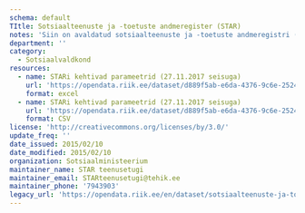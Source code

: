 ```yaml
---
schema: default
TItle: Sotsiaalteenuste ja -toetuste andmeregister (STAR)
notes: 'Siin on avaldatud sotsiaalteenuste ja -toetuste andmeregistri (STAR) järgmised andmed: maakond, haldusasutus, riiklikult kehtestatud toimetulekutoetuse parameetrid, toimetulekutoetuse maksmiseks kehtestatud eluasemekulude piirmäärad omavalitsustes, riiklikult kehtestatud vajaduspõhise peretoetuse parameetrid, parameetri kehtivuse algus, parameetri kehtivuse lõpp, parameetri väärtus, parameetri mõõtühik.'
department: ''
category:
  - Sotsiaalvaldkond
resources:
  - name: STARi kehtivad parameetrid (27.11.2017 seisuga)
    url: 'https://opendata.riik.ee/dataset/d889f5ab-e6da-4376-9c6e-25249baf2a4c/resource/15be7427-32c4-4f90-adff-b9832d1901e2/download/parameeterexcel.xlsx'
    format: excel
  - name: STARi kehtivad parameetrid (27.11.2017 seisuga)
    url: 'https://opendata.riik.ee/dataset/d889f5ab-e6da-4376-9c6e-25249baf2a4c/resource/e08a1aa2-906f-48e0-b88e-b05b8ffd76d7/download/parameeter.csv'
    format: CSV
license: 'http://creativecommons.org/licenses/by/3.0/'
update_freq: ''
date_issued: 2015/02/10
date_modified: 2015/02/10
organization: Sotsiaalministeerium
maintainer_name: STAR teenusetugi
maintainer_email: STARteenusetugi@tehik.ee
maintainer_phone: '7943903'
legacy_url: 'https://opendata.riik.ee/en/dataset/sotsiaalteenuste-ja-toetuste-andmeregister-star'
---
```


